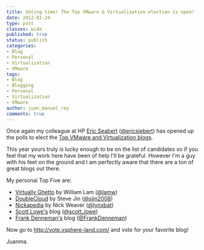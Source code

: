 ```yaml
---
title: Voting time! The Top VMware & Virtualization election is open!
date: 2012-01-24
type: post
classes: wide
published: true
status: publish
categories:
- Blog
- Personal
- Virtualization
- VMware
tags:
- Blog
- Blogging
- Personal
- Virtualization
- VMware
author: juan_manuel_rey
comments: true
---
```


Once again my colleague at HP [Eric Seabert](http://vsphere-land.com/) ([@ericsiebert](https://twitter.com/#!/ericsiebert)) has opened up the polls to elect the [Top VMware and Virtualization blogs](http://vsphere-land.com/news/voting-now-open-for-the-top-vmware-virtualization-blogs.html).

This year yours truly is lucky enough to be on the list of candidates so if you feel that my work here have been of help I'll be grateful. However I'm a guy with his feet on the ground and I am perfectly aware that there are a ton of great blogs out there.

My personal Top Five are:

-   [Virtually Ghetto](http://www.virtuallyghetto.com/) by William Lam ([@lamw](http://www.twitter.com/lamw))
-   [DoubleCloud](http://www.doublecloud.org/) by Steve Jin ([@sjin2008](http://www.twitter.com/sjin2008))
-   [Nickapedia](http://nickapedia.com/) by Nick Weaver ([@lynxbat](http://www.twitter.com/lynxbat))
-   [Scott Lowe's](http://blog.scottlowe.org/) blog ([@scott\_lowe](https://twitter.com/#!/scott_lowe))
-   [Frank Denneman's](http://frankdenneman.nl) blog ([@FrankDenneman](https://twitter.com/#!/FrankDenneman))

Now go to <http://vote.vsphere-land.com/> and vote for your favorite blog!

Juanma.
